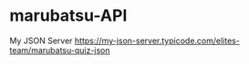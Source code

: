 # marubatsu-API

My JSON Server
https://my-json-server.typicode.com/elites-team/marubatsu-quiz-json
